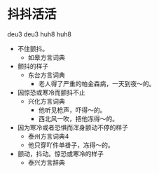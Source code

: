 # 抖抖活活
deu3 deu3 huh8 huh8
+ 不住颤抖。
  * 如皋方言词典
+ 颤抖的样子
  * 东台方言词典
    - 老人得了严重的帕金森病，一天到夜～的。
+ 因惊恐或寒冷而颤抖不止
  * 兴化方言词典
    - 他听见枪声，吓得～的。
    - 西北风一吹，把他冻得～的。
+ 因为寒冷或者恐惧而浑身颤动不停的样子
  * 泰州方言词典4
  - 他只穿吖件单褂子，冻得～的。
+ 颤动，抖动。惊恐或寒冷的样子
  * 泰兴方言辞典
